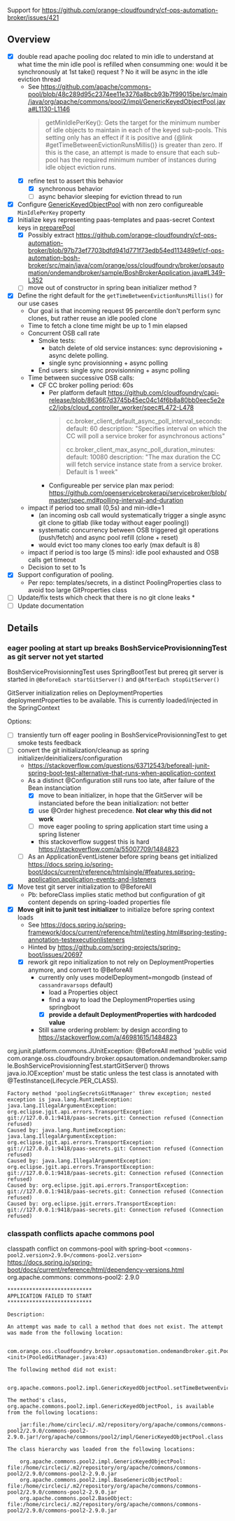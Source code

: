Support for https://github.com/orange-cloudfoundry/cf-ops-automation-broker/issues/421

## Overview

* [x] double read apache pooling doc related to min idle to understand at what time the min idle pool is refilled when consumming one: would it be synchronously at 1st take() request ? No it will be async in the idle eviction thread
   * See https://github.com/apache/commons-pool/blob/48c289d95c2374ee11e3276a8bcb93b7f99015be/src/main/java/org/apache/commons/pool2/impl/GenericKeyedObjectPool.java#L1130-L1146
     > getMinIdlePerKey():
     > Gets the target for the minimum number of idle objects to maintain in
     > each of the keyed sub-pools. This setting only has an effect if it is
     > positive and {@link #getTimeBetweenEvictionRunsMillis()} is greater than
     > zero. If this is the case, an attempt is made to ensure that each
     > sub-pool has the required minimum number of instances during idle object
     > eviction runs.
   * [x] refine test to assert this behavior 
      * [x] synchronous behavior
      * [ ] async behavior sleeping for eviction thread to run
* [x] Configure [GenericKeyedObjectPool](https://github.com/apache/commons-pool/blob/48c289d95c2374ee11e3276a8bcb93b7f99015be/src/main/java/org/apache/commons/pool2/impl/GenericKeyedObjectPool.java#L89) with non zero configureable `MinIdlePerKey` property
* [x] Initialize keys representing paas-templates and paas-secret Context keys in [preparePool](https://github.com/apache/commons-pool/blob/48c289d95c2374ee11e3276a8bcb93b7f99015be/src/main/java/org/apache/commons/pool2/impl/GenericKeyedObjectPool.java#L1461-L1475)
    * [x] Possibly extract https://github.com/orange-cloudfoundry/cf-ops-automation-broker/blob/97b73ef7703bdfd941d771f73edb54ed113489ef/cf-ops-automation-bosh-broker/src/main/java/com/orange/oss/cloudfoundry/broker/opsautomation/ondemandbroker/sample/BoshBrokerApplication.java#L349-L352
    * [ ] move out of constructor in spring bean initializer method ?
* [x] Define the right default for the `getTimeBetweenEvictionRunsMillis()` for our use cases
  * Our goal is that incoming request 95 percentile don't perform sync clones, but rather reuse an idle pooled clone
  * Time to fetch a clone time might be up to 1 min elapsed
  * Concurrent OSB call rate
     * Smoke tests:
       * batch delete of old service instances: sync deprovisioning + async delete polling.
       * single sync provisionning + async polling
     * End users: single sync provisionning + async polling
  * Time between successive OSB calls:
     * CF CC broker polling period: 60s
        * Per platform default https://github.com/cloudfoundry/capi-release/blob/863667d3745b45ec04c14f6b8a80bb0eec5e2ec2/jobs/cloud_controller_worker/spec#L472-L478
          >  cc.broker_client_default_async_poll_interval_seconds:
          >    default: 60
          >    description: "Specifies interval on which the CC will poll a service broker for asynchronous actions"
          >
          >  cc.broker_client_max_async_poll_duration_minutes:
          >    default: 10080
          >    description: "The max duration the CC will fetch service instance state from a service broker. Default is 1 week"       
        * Configureable per service plan max period: https://github.com/openservicebrokerapi/servicebroker/blob/master/spec.md#polling-interval-and-duration
  * impact if period too small (0,5s) and min-idle=1 
      * (an incoming osb call would systematically trigger a single async git clone to gitlab (like today without eager pooling))
      * systematic concurrency between OSB triggered git operations (push/fetch) and async pool refill (clone + reset)
      * would evict too many clones too early (max default is 8)
  * impact if period is too large (5 mins): idle pool exhausted and OSB calls get timeout
  * Decision to set to 1s
* [x] Support configuration of pooling. 
   * Per repo: templates/secrets, in a distinct PoolingProperties class to avoid too large GitProperties class 
* [ ] Update/fix tests which check that there is no git clone leaks
   *    
* [ ] Update documentation

## Details

### eager pooling at start up breaks BoshServiceProvisionningTest as git server not yet started

BoshServiceProvisionningTest uses SpringBootTest but prereq git server is started in   `@BeforeEach startGitServer()` and `@AfterEach stopGitServer()`

GitServer initialization relies on DeploymentProperties deploymentProperties to be available. This is currently loaded/injected in the SpringContext

Options:
* [ ] transiently turn off eager pooling in BoshServiceProvisionningTest to get smoke tests feedback
* [ ] convert the git initialization/cleanup as spring initializer/deinitializers/configuration
     * https://stackoverflow.com/questions/63712543/beforeall-junit-spring-boot-test-alternative-that-runs-when-application-context
     * As a distinct @Configuration still runs too late, after failure of the Bean instanciation
       * [x] move to bean initializer, in hope that the GitServer will be instanciated before the bean initialization: not better
       * [x] use @Order highest precedence. **Not clear why this did not work**
       * [ ] move eager pooling to spring application start time using a spring listener
       * this stackoverflow suggest this is hard https://stackoverflow.com/a/55007709/1484823
     * [ ] As an ApplicationEventListener before spring beans get initialized https://docs.spring.io/spring-boot/docs/current/reference/htmlsingle/#features.spring-application.application-events-and-listeners 
* [x] Move test git server initialization to @BeforeAll
    * Pb: beforeClass implies static method but configuration of git content depends on spring-loaded properties file
* [x] **Move git init to junit test initializer** to initialize before spring context loads
  * See https://docs.spring.io/spring-framework/docs/current/reference/html/testing.html#spring-testing-annotation-testexecutionlisteners
  * Hinted by https://github.com/spring-projects/spring-boot/issues/20697
  * [x] rework git repo initialization to not rely on DeploymentProperties anymore, and convert to @BeforeAll
      * currently only uses modelDeployment=mongodb (instead of `cassandravarsops` default)
          * load a Properties object
          * find a way to load the DeploymentProperties using springboot
          * [x] **provide a default DeploymentProperties with hardcoded value**
      * Still same ordering problem: by design according to https://stackoverflow.com/a/46981615/1484823
  

org.junit.platform.commons.JUnitException: @BeforeAll method 'public void com.orange.oss.cloudfoundry.broker.opsautomation.ondemandbroker.sample.BoshServiceProvisionningTest.startGitServer() throws java.io.IOException' must be static unless the test class is annotated with @TestInstance(Lifecycle.PER_CLASS).

```
Factory method 'poolingSecretsGitManager' threw exception; nested exception is java.lang.RuntimeException: java.lang.IllegalArgumentException: org.eclipse.jgit.api.errors.TransportException: git://127.0.0.1:9418/paas-secrets.git: Connection refused (Connection refused)
Caused by: java.lang.RuntimeException: java.lang.IllegalArgumentException: org.eclipse.jgit.api.errors.TransportException: git://127.0.0.1:9418/paas-secrets.git: Connection refused (Connection refused)
Caused by: java.lang.IllegalArgumentException: org.eclipse.jgit.api.errors.TransportException: git://127.0.0.1:9418/paas-secrets.git: Connection refused (Connection refused)
Caused by: org.eclipse.jgit.api.errors.TransportException: git://127.0.0.1:9418/paas-secrets.git: Connection refused (Connection refused)
Caused by: org.eclipse.jgit.errors.TransportException: git://127.0.0.1:9418/paas-secrets.git: Connection refused (Connection refused) 
```

### classpath conflicts apache commons pool

classpath conflict on commons-pool with spring-boot
`<commons-pool2.version>2.9.0</commons-pool2.version>`
https://docs.spring.io/spring-boot/docs/current/reference/html/dependency-versions.html
org.apache.commons: commons-pool2: 2.9.0

```
***************************
APPLICATION FAILED TO START
***************************

Description:

An attempt was made to call a method that does not exist. The attempt was made from the following location:

    com.orange.oss.cloudfoundry.broker.opsautomation.ondemandbroker.git.PooledGitManager.<init>(PooledGitManager.java:43)

The following method did not exist:

    org.apache.commons.pool2.impl.GenericKeyedObjectPool.setTimeBetweenEvictionRuns(Ljava/time/Duration;)V

The method's class, org.apache.commons.pool2.impl.GenericKeyedObjectPool, is available from the following locations:

    jar:file:/home/circleci/.m2/repository/org/apache/commons/commons-pool2/2.9.0/commons-pool2-2.9.0.jar!/org/apache/commons/pool2/impl/GenericKeyedObjectPool.class

The class hierarchy was loaded from the following locations:

    org.apache.commons.pool2.impl.GenericKeyedObjectPool: file:/home/circleci/.m2/repository/org/apache/commons/commons-pool2/2.9.0/commons-pool2-2.9.0.jar
    org.apache.commons.pool2.impl.BaseGenericObjectPool: file:/home/circleci/.m2/repository/org/apache/commons/commons-pool2/2.9.0/commons-pool2-2.9.0.jar
    org.apache.commons.pool2.BaseObject: file:/home/circleci/.m2/repository/org/apache/commons/commons-pool2/2.9.0/commons-pool2-2.9.0.jar 
```